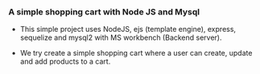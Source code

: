 ### A simple shopping cart with Node JS and Mysql
- This simple project uses NodeJS, ejs (template engine), express, sequelize and mysql2 with MS workbench (Backend server).

- We try create a simple shopping cart where a user can create, update and add products to a cart.